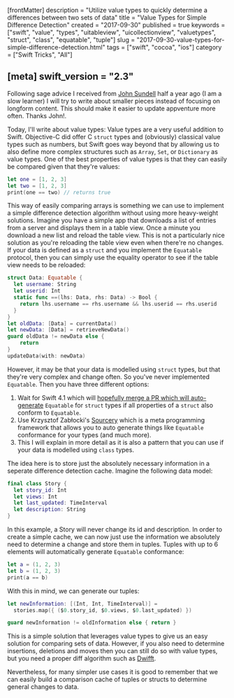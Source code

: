 [frontMatter]
description = "Utilize value types to quickly determine a differences between two sets of data"
title = "Value Types for Simple Difference Detection"
created = "2017-09-30"
published = true
keywords = ["swift", "value", "types", "uitableview", "uicollectionview", "valuetypes", "struct", "class", "equatable", "tuple"]
slug = "2017-09-30-value-types-for-simple-difference-detection.html"
tags = ["swift", "cocoa", "ios"]
category = ["Swift Tricks", "All"]

[meta]
swift_version = "2.3"
---

Following sage advice I received from [John
Sundell](https://www.swiftbysundell.com/) half a year ago (I am a slow
learner) I will try to write about smaller pieces instead of focusing on
longform content. This should make it easier to update appventure more
often. Thanks John!.

Today, I\'ll write about value types: Value types are a very useful
addition to Swift. Objective-C did offer C `struct` types and
(obviously) classical value types such as numbers, but Swift goes way
beyond that by allowing us to also define more complex structures such
as `Array`, `Set`, or `Dictionary` as value types. One of the best
properties of value types is that they can easily be compared given that
they\'re values:

``` Swift
let one = [1, 2, 3]
let two = [1, 2, 3]
print(one == two) // returns true
```

This way of easily comparing arrays is something we can use to implement
a simple difference detection algorithm without using more heavy-weight
solutions. Imagine you have a simple app that downloads a list of
entries from a server and displays them in a table view. Once a minute
you download a new list and reload the table view. This is not a
particularly nice solution as you\'re reloading the table view even when
there\'re no changes. If your data is defined as a `struct` and you
implement the `Equatable` protocol, then you can simply use the equality
operator to see if the table view needs to be reloaded:

``` Swift
struct Data: Equatable {
  let username: String
  let userid: Int
  static func ==(lhs: Data, rhs: Data) -> Bool {
    return lhs.username == rhs.username && lhs.userid == rhs.userid
  }
}
let oldData: [Data] = currentData()
let newData: [Data] = retrieveNewData()
guard oldData != newData else {
    return
}
updateData(with: newData)
```

However, it may be that your data is modelled using `struct` types, but
that they\'re very complex and change often. So you\'ve never
implemented `Equatable`. Then you have three different options:

1.  Wait for Swift 4.1 which will [hopefully merge a PR which will
    auto-generate](https://github.com/apple/swift-evolution/blob/master/proposals/0185-synthesize-equatable-hashable.md)
    `Equatable` for `struct` types if all properties of a `struct` also
    conform to `Equatable`.
2.  Use Krzysztof Zabłocki\'s
    [Sourcery](https://github.com/krzysztofzablocki/Sourcery) which is a
    meta programming framework that allows you to auto generate things
    like `Equatable` conformance for your types (and much more).
3.  This I will explain in more detail as it is also a pattern that you
    can use if your data is modelled using `class` types.

The idea here is to store just the absolutely necessary information in a
seperate difference detection cache. Imagine the following data model:

``` Swift
final class Story {
  let story_id: Int
  let views: Int
  let last_updated: TimeInterval
  let description: String
}
```

In this example, a Story will never change its id and description. In
order to create a simple cache, we can now just use the information we
absolutely need to determine a change and store them in tuples. Tuples
with up to 6 elements will automatically generate `Equatable`
conformance:

``` Swift
let a = (1, 2, 3)
let b = (1, 2, 3)
print(a == b)
```

With this in mind, we can generate our tuples:

``` Swift
let newInformation: [(Int, Int, TimeInterval)] = 
  stories.map({ ($0.story_id, $0.views, $0.last_updated) })

guard newInformation != oldInformation else { return }
```

This is a simple solution that leverages value types to give us an easy
solution for comparing sets of data. However, if you also need to
determine insertions, deletions and moves then you can still do so with
value types, but you need a proper diff algorithm such as
[Dwifft](https://github.com/jflinter/Dwifft).

Nevertheless, for many simpler use cases it is good to remember that we
can easily build a comparison cache of tuples or structs to determine
general changes to data.
